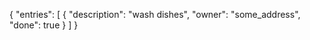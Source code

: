 {
    "entries": [
        {
            "description": "wash dishes",
            "owner": "some_address",
            "done": true
        }
    ]
}